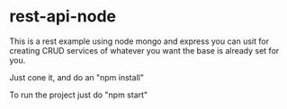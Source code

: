 # rest-api-node

This is a rest example using node mongo and express you can usit for creating CRUD services of whatever you want the base is already set for you.

Just cone it, and do an "npm install"

To run the project just do "npm start"

